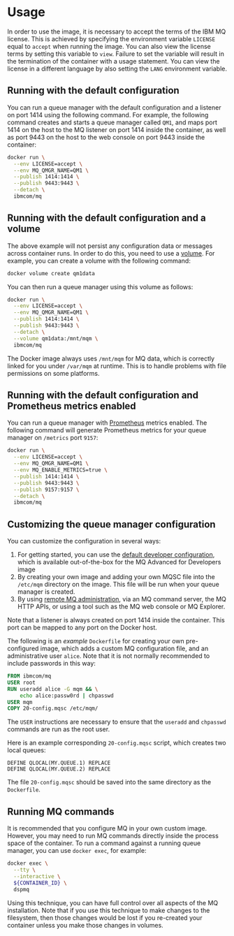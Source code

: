 # Usage

In order to use the image, it is necessary to accept the terms of the IBM MQ license.  This is achieved by specifying the environment variable `LICENSE` equal to `accept` when running the image.  You can also view the license terms by setting this variable to `view`. Failure to set the variable will result in the termination of the container with a usage statement.  You can view the license in a different language by also setting the `LANG` environment variable.

## Running with the default configuration
You can run a queue manager with the default configuration and a listener on port 1414 using the following command.  For example, the following command creates and starts a queue manager called `QM1`, and maps port 1414 on the host to the MQ listener on port 1414 inside the container, as well as port 9443 on the host to the web console on port 9443 inside the container:

```sh
docker run \
  --env LICENSE=accept \
  --env MQ_QMGR_NAME=QM1 \
  --publish 1414:1414 \
  --publish 9443:9443 \
  --detach \
  ibmcom/mq
```

## Running with the default configuration and a volume
The above example will not persist any configuration data or messages across container runs.  In order to do this, you need to use a [volume](https://docs.docker.com/storage/volumes/).  For example, you can create a volume with the following command:

```sh
docker volume create qm1data
```

You can then run a queue manager using this volume as follows:

```sh
docker run \
  --env LICENSE=accept \
  --env MQ_QMGR_NAME=QM1 \
  --publish 1414:1414 \
  --publish 9443:9443 \
  --detach \
  --volume qm1data:/mnt/mqm \
  ibmcom/mq
```

The Docker image always uses `/mnt/mqm` for MQ data, which is correctly linked for you under `/var/mqm` at runtime.  This is to handle problems with file permissions on some platforms.

## Running with the default configuration and Prometheus metrics enabled
You can run a queue manager with [Prometheus](https://prometheus.io) metrics enabled.  The following command will generate Prometheus metrics for your queue manager on `/metrics` port `9157`:

```sh
docker run \
  --env LICENSE=accept \
  --env MQ_QMGR_NAME=QM1 \
  --env MQ_ENABLE_METRICS=true \
  --publish 1414:1414 \
  --publish 9443:9443 \
  --publish 9157:9157 \
  --detach \
  ibmcom/mq
```

## Customizing the queue manager configuration

You can customize the configuration in several ways:

1. For getting started, you can use the [default developer configuration](developer-config.md), which is available out-of-the-box for the MQ Advanced for Developers image
2. By creating your own image and adding your own MQSC file into the `/etc/mqm` directory on the image.  This file will be run when your queue manager is created.
3. By using [remote MQ administration](https://www.ibm.com/support/knowledgecenter/SSFKSJ_9.1.0/com.ibm.mq.adm.doc/q021090_.htm), via an MQ command server, the MQ HTTP APIs, or using a tool such as the MQ web console or MQ Explorer.

Note that a listener is always created on port 1414 inside the container.  This port can be mapped to any port on the Docker host.

The following is an *example* `Dockerfile` for creating your own pre-configured image, which adds a custom MQ configuration file, and an administrative user `alice`.  Note that it is not normally recommended to include passwords in this way:

```dockerfile
FROM ibmcom/mq
USER root
RUN useradd alice -G mqm && \
    echo alice:passw0rd | chpasswd
USER mqm
COPY 20-config.mqsc /etc/mqm/
```

The `USER` instructions are necessary to ensure that the `useradd` and `chpasswd` commands are run as the root user.

Here is an example corresponding `20-config.mqsc` script, which creates two local queues:

```mqsc
DEFINE QLOCAL(MY.QUEUE.1) REPLACE
DEFINE QLOCAL(MY.QUEUE.2) REPLACE
```

The file `20-config.mqsc` should be saved into the same directory as the `Dockerfile`.

## Running MQ commands
It is recommended that you configure MQ in your own custom image.  However, you may need to run MQ commands directly inside the process space of the container.  To run a command against a running queue manager, you can use `docker exec`, for example:

```sh
docker exec \
  --tty \
  --interactive \
  ${CONTAINER_ID} \
  dspmq
```

Using this technique, you can have full control over all aspects of the MQ installation.  Note that if you use this technique to make changes to the filesystem, then those changes would be lost if you re-created your container unless you make those changes in volumes.
